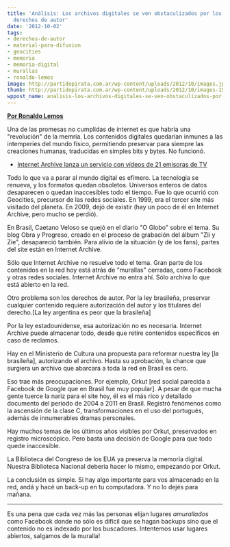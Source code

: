 ```yaml
---
title: 'Análisis: Los archivos digitales se ven obstaculizados por los muros y los
  derechos de autor'
date: '2012-10-02'
tags:
- derechos-de-autor
- material-para-difusion
- geocities
- memoria
- memoria-digital
- murallas
- ronaldo-lemos
image: http://partidopirata.com.ar/wp-content/uploads/2012/10/images.jpeg
thumb: http://partidopirata.com.ar/wp-content/uploads/2012/10/images-150x150.jpeg
wppost_name: analisis-los-archivos-digitales-se-ven-obstaculizados-por-los-muros-y-los-derechos-de-autor
---
```


<strong><a href="'http://www1.folha.uol.com.br/tec/1161152-analise-arquivos-digitais-esbarram-em-muralhas-e-direitos-autorais.shtml&quot;" target="_blank">Por Ronaldo Lemos</a></strong>

Una de las promesas no cumplidas de internet es que habría una "revolución" de la memria. Los contenidos digitales quedarían inmunes a las intemperies del mundo físico, permitiendo preservar para siempre las creaciones humanas, traducidas en simples bits y bytes. No funcionó.
<ul>
	<li><a href="http://www1.folha.uol.com.br/tec/www1.folha.com.br/tec/1161153-internet-archive-lanca-servico-com-videos-de-21-emisoras-de-tv.shtml">Internet Archive lanza un servicio con vídeos de 21 emisoras de TV</a></li>
</ul>
Todo lo que va a parar al mundo digital es efímero. La tecnologia se renueva, y los formatos quedan obsoletos. Universos enteros de datos desaparecen o quedan inaccesibles todo el tiempo. Fue lo que ocurrió con Geocities, precursor de las redes sociales. En 1999, era el tercer site más visitado del planeta. En 2009, dejó de existir (hay un poco de él en Internet Archive, pero mucho se perdió).

En Brasil, Caetano Veloso se quejó en el diario "O Globo" sobre el tema. Su blog Obra y Progreso, creado en el proceso de grabación del álbum "Zii y Zie", desapareció también. Para alívio de la situación (y de los fans), partes del site están en Internet Archive.

Sólo que Internet Archive no resuelve todo el tema. Gran parte de los contenidos en la red hoy está atrás de "murallas" cerradas, como Facebook y otras redes sociales. Internet Archive no entra ahí. Sólo archiva lo que está abierto en la red.

Otro problema son los derechos de autor. Por la ley brasileña, preservar cualquier contenido requiere autorización del autor y los titulares del derecho.[La ley argentina es peor que la brasileña]

Por la ley estadounidense, esa autorización no es necesaria. Internet Archive puede almacenar todo, desde que retire contenidos específicos en caso de reclamos.

Hay en el Ministerio de Cultura una propuesta para reformar nuestra ley [la brasileña], autorizando el archivo. Hasta su aprobación, la chance que surgiera un archivo que abarcara a toda la red en Brasil es cero.

Eso trae más preocupaciones. Por ejemplo, Orkut [red social parecida a Facebook de Google que en Brasil fue muy popular]. A pesar de que mucha gente tuerce la nariz para el site hoy, él es el más rico y detallado documento del período de 2004 a 2011 en Brasil. Registró fenómenos como la ascensión de la clase C, transformaciones en el uso del portugués, además de innumerables dramas personales.

Hay muchos temas de los últimos años visíbles por Orkut, preservados en registro microscópico. Pero basta una decisión de Google para que todo quede inaccesíble.

La Biblioteca del Congreso de los EUA ya preserva la memoria digital. Nuestra Biblioteca Nacional deberia hacer lo mismo, empezando por Orkut.

La conclusión es simple. Si hay algo importante para vos almacenado en la red, andá y hacé un back-up en tu computadora. Y no lo dejés para mañana.

<hr />

Es una pena que cada vez más las personas elijan lugares <em>amurallados</em> como Facebook donde no sólo es difícil que se hagan backups sino que el contenido no es indexado por los buscadores.
Intentemos usar lugares abiertos, salgamos de la muralla!
